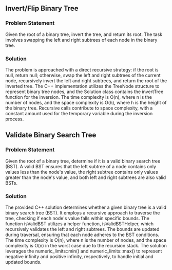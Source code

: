 ## Invert/Flip Binary Tree	
### Problem Statement
Given the root of a binary tree, invert the tree, and return its root. The task involves swapping the left and right subtrees of each node in the binary tree.
### Solution
The problem is approached with a direct recursive strategy: if the root is null, return null; otherwise, swap the left and right subtrees of the current node, recursively invert the left and right subtrees, and return the root of the inverted tree. The C++ implementation utilizes the TreeNode structure to represent binary tree nodes, and the Solution class contains the invertTree function for the inversion. The time complexity is O(n), where n is the number of nodes, and the space complexity is O(h), where h is the height of the binary tree. Recursive calls contribute to space complexity, with a constant amount used for the temporary variable during the inversion process.

## Validate Binary Search Tree	
### Problem Statement
Given the root of a binary tree, determine if it is a valid binary search tree (BST). A valid BST ensures that the left subtree of a node contains only values less than the node's value, the right subtree contains only values greater than the node's value, and both left and right subtrees are also valid BSTs.
### Solution
The provided C++ solution determines whether a given binary tree is a valid binary search tree (BST). It employs a recursive approach to traverse the tree, checking if each node's value falls within specific bounds. The function isValidBST utilizes a helper function, isValidBSTHelper, which recursively validates the left and right subtrees. The bounds are updated during traversal, ensuring that each node adheres to the BST conditions. The time complexity is O(n), where n is the number of nodes, and the space complexity is O(n) in the worst case due to the recursion stack. The solution leverages the numeric_limits<long>::min() and numeric_limits<long>::max() to represent negative infinity and positive infinity, respectively, to handle initial and updated bounds.






